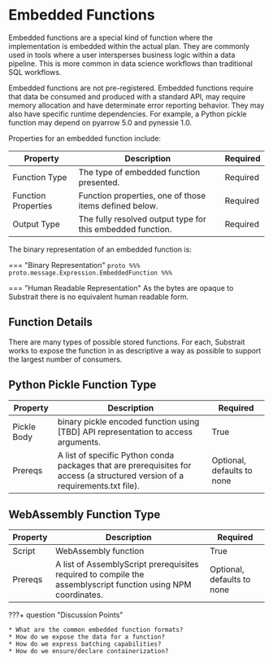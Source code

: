 # Embedded Functions

Embedded functions are a special kind of function where the implementation is embedded within the actual plan. They are commonly used in tools where a user intersperses business logic within a data pipeline. This is more common in data science workflows than traditional SQL workflows.

Embedded functions are not pre-registered. Embedded functions require that data be consumed and produced with a standard API, may require memory allocation and have determinate error reporting behavior. They may also have specific runtime dependencies. For example, a Python pickle function may depend on pyarrow 5.0 and pynessie 1.0.

Properties for an embedded function include:

| Property            | Description                                                | Required |
| ------------------- | ---------------------------------------------------------- | -------- |
| Function Type       | The type of embedded function presented.                   | Required |
| Function Properties | Function properties, one of those items defined below.     | Required |
| Output Type         | The fully resolved output type for this embedded function. | Required |

The binary representation of an embedded function is:


=== "Binary Representation"
    ```proto
%%% proto.message.Expression.EmbeddedFunction %%%
    ```

=== "Human Readable Representation"
    As the bytes are opaque to Substrait there is no equivalent human readable form.


## Function Details

There are many types of possible stored functions. For each, Substrait works to expose the function in as descriptive a way as possible to support the largest number of consumers.



## Python Pickle Function Type

| Property    | Description                                                  | Required                   |
| ----------- | ------------------------------------------------------------ | -------------------------- |
| Pickle Body | binary pickle encoded function using [TBD] API representation to access arguments. | True                       |
| Prereqs     | A list of specific Python conda packages that are prerequisites for access (a structured version of a requirements.txt file). | Optional, defaults to none |



## WebAssembly Function Type

| Property | Description                                                  | Required                   |
| -------- | ------------------------------------------------------------ | -------------------------- |
| Script   | WebAssembly function                                         | True                       |
| Prereqs  | A list of AssemblyScript prerequisites required to compile the assemblyscript function using NPM coordinates. | Optional, defaults to none |



???+ question "Discussion Points"

    * What are the common embedded function formats?
    * How do we expose the data for a function?
    * How do we express batching capabilities?
    * How do we ensure/declare containerization?
